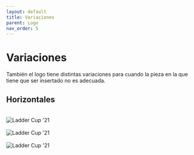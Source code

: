 ```yaml
---
layout: default
title: Variaciones
parent: Logo
nav_order: 5
---
```




# Variaciones

También el logo tiene distintas variaciones para cuando la pieza en la que tiene que ser insertado no es adecuada.

## Horizontales
<br />

<img src="../../../assets/images/logo-horizontal-negro.jpg" alt="Ladder Cup '21"/>
<br />
<br />

<img src="../../../assets/images/logo-horizontal-blanco.jpg" alt="Ladder Cup '21"/>
<br /><br />

<img src="../../../assets/images/logo-horizontal-dorado.jpg" alt="Ladder Cup '21"/>
<br />
<br />
<br />